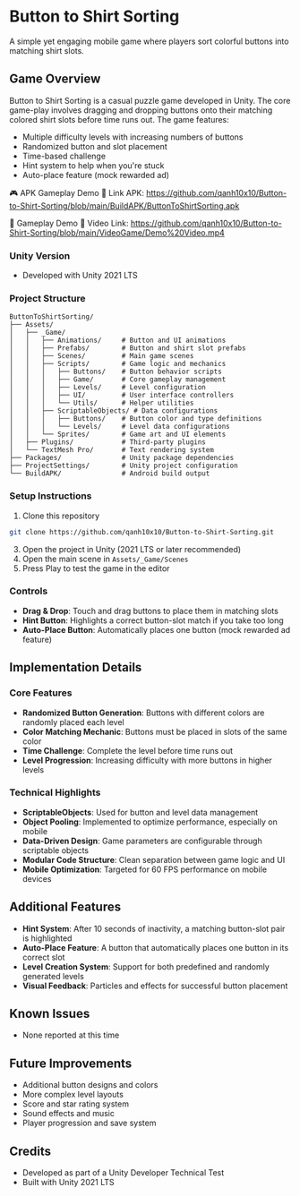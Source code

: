 
# Button to Shirt Sorting

A simple yet engaging mobile game where players sort colorful buttons into matching shirt slots.

## Game Overview

Button to Shirt Sorting is a casual puzzle game developed in Unity. The core game-play involves dragging and dropping buttons onto their matching colored shirt slots before time runs out. The game features:

- Multiple difficulty levels with increasing numbers of buttons
- Randomized button and slot placement
- Time-based challenge
- Hint system to help when you're stuck
- Auto-place feature (mock rewarded ad)
  
🎮 APK Gameplay Demo
📌 Link APK: https://github.com/qanh10x10/Button-to-Shirt-Sorting/blob/main/BuildAPK/ButtonToShirtSorting.apk

🎥 Gameplay Demo
📌 Video Link: https://github.com/qanh10x10/Button-to-Shirt-Sorting/blob/main/VideoGame/Demo%20Video.mp4

### Unity Version
- Developed with Unity 2021 LTS

### Project Structure
```
ButtonToShirtSorting/
├── Assets/
│   ├── _Game/
│   │   ├── Animations/     # Button and UI animations
│   │   ├── Prefabs/        # Button and shirt slot prefabs
│   │   ├── Scenes/         # Main game scenes
│   │   ├── Scripts/        # Game logic and mechanics
│   │   │   ├── Buttons/    # Button behavior scripts
│   │   │   ├── Game/       # Core gameplay management
│   │   │   ├── Levels/     # Level configuration
│   │   │   ├── UI/         # User interface controllers
│   │   │   └── Utils/      # Helper utilities
│   │   ├── ScriptableObjects/ # Data configurations
│   │   │   ├── Buttons/    # Button color and type definitions
│   │   │   └── Levels/     # Level data configurations
│   │   └── Sprites/        # Game art and UI elements
│   ├── Plugins/            # Third-party plugins
│   └── TextMesh Pro/       # Text rendering system
├── Packages/               # Unity package dependencies
├── ProjectSettings/        # Unity project configuration
└── BuildAPK/               # Android build output
```

### Setup Instructions
1. Clone this repository
```sh
git clone https://github.com/qanh10x10/Button-to-Shirt-Sorting.git
```
3. Open the project in Unity (2021 LTS or later recommended)
4. Open the main scene in `Assets/_Game/Scenes`
5. Press Play to test the game in the editor

### Controls
- **Drag & Drop**: Touch and drag buttons to place them in matching slots
- **Hint Button**: Highlights a correct button-slot match if you take too long
- **Auto-Place Button**: Automatically places one button (mock rewarded ad feature)

## Implementation Details

### Core Features
- **Randomized Button Generation**: Buttons with different colors are randomly placed each level
- **Color Matching Mechanic**: Buttons must be placed in slots of the same color
- **Time Challenge**: Complete the level before time runs out
- **Level Progression**: Increasing difficulty with more buttons in higher levels

### Technical Highlights
- **ScriptableObjects**: Used for button and level data management
- **Object Pooling**: Implemented to optimize performance, especially on mobile
- **Data-Driven Design**: Game parameters are configurable through scriptable objects
- **Modular Code Structure**: Clean separation between game logic and UI
- **Mobile Optimization**: Targeted for 60 FPS performance on mobile devices

## Additional Features
- **Hint System**: After 10 seconds of inactivity, a matching button-slot pair is highlighted
- **Auto-Place Feature**: A button that automatically places one button in its correct slot
- **Level Creation System**: Support for both predefined and randomly generated levels
- **Visual Feedback**: Particles and effects for successful button placement

## Known Issues
- None reported at this time

## Future Improvements
- Additional button designs and colors
- More complex level layouts
- Score and star rating system
- Sound effects and music
- Player progression and save system

## Credits
- Developed as part of a Unity Developer Technical Test
- Built with Unity 2021 LTS
